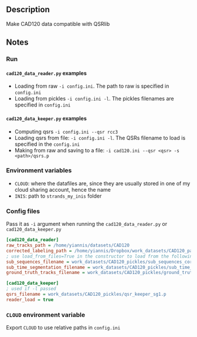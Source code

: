 ## Description
Make CAD120 data compatible with QSRlib

## Notes

### Run
#### `cad120_data_reader.py` examples
* Loading from raw `-i config.ini`. The path to raw is specified in `config.ini`
* Loading from pickles `-i config.ini -l`. The pickles filenames are specified in `config.ini`

#### `cad120_data_keeper.py` examples
* Computing qsrs `-i config.ini --qsr rcc3`
* Loading qsrs from file: `-i config.ini -l`. The QSRs filename to load is specified in the `config.ini`
* Making from raw and saving to a file: `-i cad120.ini --qsr <qsr> -s <path>/qsrs.p`

### Environment variables
* `CLOUD`: where the datafiles are, since they are usually stored in one of my cloud sharing account, hence the name
* `INIS`: path to `strands_my_inis` folder

### Config files
Pass it as `-i` argument when running the `cad120_data_reader.py` or `cad120_data_keeper.py`

```ini
[cad120_data_reader]
raw_tracks_path = /home/yiannis/datasets/CAD120
corrected_labeling_path = /home/yiannis/Dropbox/work_datasets/CAD120_partial
; use load_from_files=True in the constructor to load from the following files
sub_sequences_filename = work_datasets/CAD120_pickles/sub_sequences_corrected.p
sub_time_segmentation_filename = work_datasets/CAD120_pickles/sub_time_segmentations_corrected.p
ground_truth_tracks_filename = work_datasets/CAD120_pickles/ground_truth_tracks.p

[cad120_data_keeper]
; used if -l passed
qsrs_filename = work_datasets/CAD120_pickles/qsr_keeper_sg1.p
reader_load = true
```

### `CLOUD` environment variable
Export `CLOUD` to use relative paths in `config.ini`
